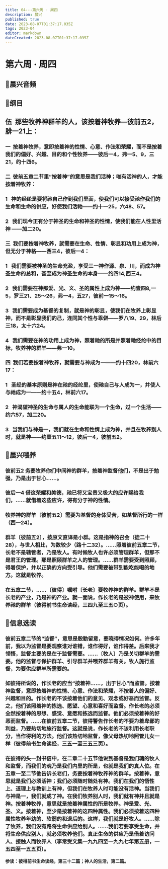 ```yaml
---
title: 04---第六周 · 周四
description: 晨兴
published: true
date: 2023-08-07T01:37:17.035Z
tags: 2023-04
editor: markdown
dateCreated: 2023-08-07T01:37:17.035Z
---
```


# 第六周 · 周四
## 🎵晨兴音频

## 📖纲目

## **伍  那些牧养神群羊的人，该按着神牧养—彼前五2，腓一21上：**

### 一  按着神牧养，意即按着神的性情、心意、作法和荣耀，而不是按着我们的偏好、兴趣、目的和个性牧养——彼后一4，弗一5、9，三21，约十四6。

### 二  彼前五章二节里“按着神”的意思是我们活神；唯有活神的人，才能按着神牧养：

### 1   神的经纶是要将祂自己作到我们里面，使我们可以接受祂作我们的生命和生命的供应，好使我们活祂——约十一25，六48、57。

### 2   我们现今正有分于神圣的生命和神圣的性情，使我们能在人性里活神 ——加二20。

### 三  我们要按着神牧养，就需要在生命、性情、彰显和功用上成为神，但无分于神格——西三4，彼后一4：

### 1   我们需要被神圣的生命充盈，享受三一神作源、泉、川，而成为神圣生命的总和，甚至成为神圣生命的本身——约四14,西三4。

### 2   我们需要在神那爱、光、义、圣的属性上成为神——约壹四8,一5，罗三21、25～26，弗一4，五27，彼前一15～16。

### 3   我们需要成为基督的复制，就是神的彰显，使我们在牧养上彰显神，而不是彰显我们的己，连同其个性与乖僻——罗八19、29，林后三18，太十六24。

### 4   我们需要在神的功用上成为神，照着祂的所是并照着祂经纶中的目标，牧养神的群羊——弗一10。

### 四  我们若要按着神牧养，就需要与神成为一——约十四20，林前六17：

### 1   圣经的基本原则是神在祂的经纶里，使祂自己与人成为一，并使人与祂成为一——约十五4，林前六17。

### 2   神渴望神圣的生命与属人的生命能联为一个生命，过一个生活——约六57，加二20。

### 3   当我们与神是一，我们就在生命和性情上成为神，并且在牧养别人时，就是神——约壹五11～12，彼后一4，彼前五2。

## 📖晨兴喂养

### **彼前五2	务要牧养你们中间神的群羊，按着神监督他们，不是出于勉强，乃是出于甘心……。**

### **彼后一4	借这荣耀和美德，祂已将又宝贵又极大的应许赐给我们，……就借着这些应许，得有分于神的性情。**

### 牧养神的群羊〔彼前五2〕需要为基督的身体受苦，如基督所行的一样（西一24）。

### 群羊〔彼前五2〕，按原文直译是小群。这是指神的召会（徒二十28），与世人相比，为数较少（路十二32）。……照着彼前五章二节，长老不是辖管者，乃是牧人。有时候牧人也许必须管理群羊，但那不是君王的管理。那是照顾群羊之人的管理。……群羊需要受到照顾，得着保护，并以正确的方向受引导。他们需要被带到能吃能喝的地方。这就是牧养。

### 在五章二节，……〔彼得〕嘱咐〔长老〕要牧养神的群羊。群羊不是长老的产业，乃是神的产业。就一面说，作长老的是被神使用，来牧养祂的群羊（彼得前书生命读经，三四九至三五○页）。

## 📖信息选读

### 彼前五章二节的“监督”，意思是殷勤留意，要晓得情况如何。许多年前，我以为监督是要观察谁对谁错，谁作得好，谁作得差。后来我才领悟，监督主要的是在于监督需要。……〔牧人〕乃是关切群羊的需要。他的监督与保护群羊、引导群羊并喂养群羊有关。牧人施行监督，为要供应群羊所需要的。

### 如彼得所说的，作长老的应当“按着神……，出于甘心”而监督。按着神监督，意即按着神的性情、心意、作法和荣耀，不按着人的偏好、兴趣和目的。作长老的不该按着他们的意见、观念或好恶而监督。反之，他们该照着神的拣选、愿望、心意和喜好而监督。作长老的必须全然按着神的思想、感觉、意愿和拣选而监督。他们必须按着神的好恶而监督。……在彼前五章二节，彼得警告作长老的不要为着卑鄙的利益，乃要热切地施行监督。这就是说，作长老的不该利用长老职分，当作得利的方法。他们该热切地监督，像父母热切地照管儿女一样（彼得前书生命读经，三五一至三五三页）。

### 在彼得的头一封书信中，在二章二十五节他说到基督是我们魂的牧人和监督，而我们的魂乃是我们内里的所是，也就是我们的真人位。在五章一至二节他告诉长老们，务要按着神牧养神的群羊。按着神，意思就是我们必须活神；我们必须随时随处有神。我们在我们的悟性上、道理上与教训上有神，但我们在牧养人时可能没有活神。当我们与神是一，我们就成了神。在我们牧养别人时，我们就有神并且就是神。按着神牧养，意思就是按着神属性的所是牧养。神是爱、光、圣、义。按着神，至少是按着神的这四种属性。我们必须按着这四种属性牧养年幼的、软弱的和退后的。这样，我们就是好牧人。……除了牧养，我们没有路将生命供应给别人。……我们若要享受生命，并将生命供应别人，就必须牧养他们。真正生命的供应乃是借着访问人、接触人而牧养人（李常受文集一九九四至一九九七年第五册，一五四至一五五页）。

**参读：彼得前书生命读经，第三十二篇；神人的生活，第二篇。**
<!-- Google tag (gtag.js) -->
<script async src="https://www.googletagmanager.com/gtag/js?id=G-1P8709Z16T"></script>
<script>
  window.dataLayer = window.dataLayer || [];
  function gtag(){dataLayer.push(arguments);}
  gtag('js', new Date());

  gtag('config', 'G-1P8709Z16T');
</script>
